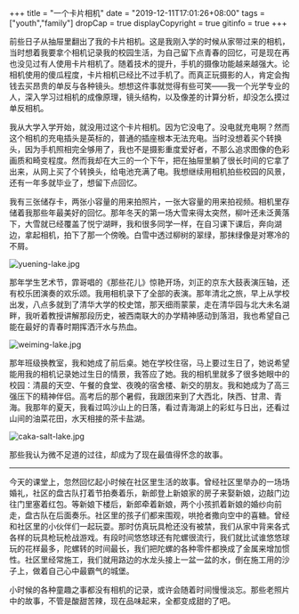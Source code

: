 +++
title = "一个卡片相机"
date = "2019-12-11T17:01:26+08:00"
tags = ["youth","family"]
dropCap = true
displayCopyright = true
gitinfo = true
+++

前些日子从抽屉里翻出了我的卡片相机。这是我刚入学的时候从家带过来的相机，当时想着我要拿个相机记录我的校园生活，为自己留下点青春的回忆，可是现在再也没见过有人使用卡片相机了。随着技术的提升，手机的摄像功能越来越强大。论相机使用的傻瓜程度，卡片相机已经比不过手机了。而真正玩摄影的人，肯定会掏钱去买昂贵的单反与各种镜头。想想这件事就觉得有些可笑——我一个光学专业的人，深入学习过相机的成像原理，镜头结构，以及像差的计算分析，却没怎么摸过单反相机。

我从大学入学开始，就没用过这个卡片相机。因为它没电了。没电就充电啊？然而这个相机的充电插头是英标的，普通的插座根本无法充电。当时没想着买个转换头，因为手机照相完全够用了，我也不是摄影重度爱好者，不那么追求图像的色彩画质和畸变程度。然而我却在大三的一个下午，把在抽屉里躺了很长时间的它拿了出来，从网上买了个转换头，给电池充满了电。我想继续用相机拍些校园的风景，还有一年多就毕业了，想留下点回忆。

我有三张储存卡，两张小容量的用来拍照片，一张大容量的用来拍视频。相机里存储着我那些年最美好的回忆。那年冬天的第一场大雪来得太突然，柳叶还未泛黄落下，大雪就已经覆盖了悦宁湖畔，我和很多同学一样，在自习课下课后，奔向湖边，拿起相机，拍下了那一个傍晚。白雪中透过柳树的翠绿，那抹绿像是对寒冷的不屑。

![yuening-lake.jpg](/images/yuening-lake.jpg "雪中悦宁湖")

那年学生艺术节，霏哥唱的《那些花儿》惊艳开场，刘正的京东大鼓表演压轴，还有校乐团演奏的欢乐颂。我用相机录下了全部的表演。那年清北之旅，早上从学校出发，八点多就到了清华大学的校史馆，那天细雨蒙蒙，走在清华园与北大未名湖畔，我听着教授讲解那段历史，被西南联大的办学精神感动到落泪，我也希望自己能在最好的青春时期挥洒汗水与热血。

![weiming-lake.jpg](/images/weiming-lake.jpg "雨中博雅塔")

那年班级换教室，我和她成了前后桌。她在学校住宿，马上要过生日了，她说希望能用我的相机记录她过生日的情景，我答应了她。我的相机里就多了很多她眼中的校园：清晨的天空、午餐的食堂、夜晚的宿舍楼、新交的朋友。我和她成为了高三强压下的精神伴侣。高考后的那个暑假，我跟团来到了大西北，陕西、甘肃、青海。我那年的夏天，我看过鸣沙山上的日落，看过青海湖上的彩虹与日出，还看过山间的油菜花田，水天相接的茶卡盐湖。

![caka-salt-lake.jpg](/images/caka-salt-lake.jpg "茶卡盐湖")

那些我认为微不足道的过往，却成为了现在最值得怀念的故事。

---

今天的课堂上，忽然回忆起小时候在社区里生活的故事。曾经社区里举办的一场场婚礼，社区的盘古队打着节拍奏着乐，新郎登上新娘家的房子来娶新娘，边敲门边往门里塞着红包。等新娘下楼后，新郎牵着新娘，两个小孩抓着新娘的婚纱向前走，盘古队在后面奏乐。社区里的孩子们都来围观，哄抢者撒向空中的喜糖。曾经和社区里的小伙伴们一起玩耍。那时仿真玩具枪还没有被禁，我们从家中背来各式各样的玩具枪玩枪战游戏。有段时间悠悠球还有陀螺很流行，我们就比试谁悠悠球玩的花样最多，陀螺转的时间最长，我们把陀螺的各种零件都换成了金属来增加惯性。社区里经常施工，我们就用路边的水龙头接上一盆一盆的水，倒在施工用的沙子上，做着自己心中最霸气的城堡。

小时候的各种童趣之事都没有相机的记录，或许会随着时间慢慢淡忘。那些老照片中的故事，不管是酸甜苦辣，现在品味起来，全都变成甜的了吧。